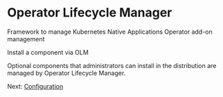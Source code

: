 # Operator Lifecycle Manager

Framework to manage Kubernetes Native Applications
Operator add-on management

Install a component via OLM

Optional components that administrators can install in the distribution are
managed by Operator Lifecycle Manager.

Next: [Configuration](04-configuration.md)